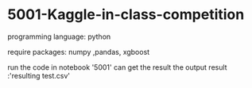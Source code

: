 # 5001-Kaggle-in-class-competition

programming language: python

require packages: numpy ,pandas, xgboost

run the code in notebook '5001' can get the result the output result :'resulting test.csv'
